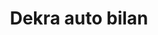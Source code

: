 ---
title: "Dekra auto bilan"
url: /soorts-hossegor/dekra-auto-bilan/
shop: réparation de voitures
---